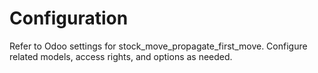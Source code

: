 # Configuration

Refer to Odoo settings for stock_move_propagate_first_move. Configure related models, access rights, and options as needed.
